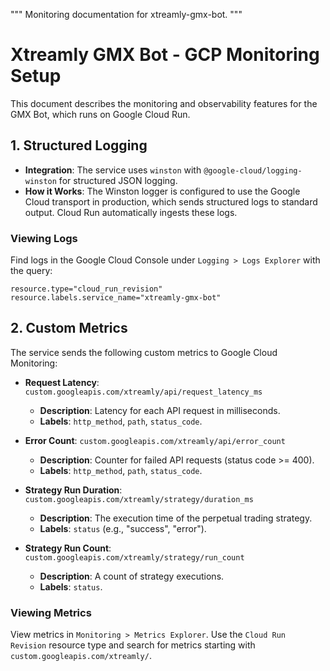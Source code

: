 """
Monitoring documentation for xtreamly-gmx-bot.
"""

# Xtreamly GMX Bot - GCP Monitoring Setup

This document describes the monitoring and observability features for the GMX Bot, which runs on Google Cloud Run.

## 1. Structured Logging

- **Integration**: The service uses `winston` with `@google-cloud/logging-winston` for structured JSON logging.
- **How it Works**: The Winston logger is configured to use the Google Cloud transport in production, which sends structured logs to standard output. Cloud Run automatically ingests these logs.

### Viewing Logs
Find logs in the Google Cloud Console under `Logging > Logs Explorer` with the query:
```
resource.type="cloud_run_revision"
resource.labels.service_name="xtreamly-gmx-bot"
```

## 2. Custom Metrics

The service sends the following custom metrics to Google Cloud Monitoring:

- **Request Latency**: `custom.googleapis.com/xtreamly/api/request_latency_ms`
  - **Description**: Latency for each API request in milliseconds.
  - **Labels**: `http_method`, `path`, `status_code`.

- **Error Count**: `custom.googleapis.com/xtreamly/api/error_count`
  - **Description**: Counter for failed API requests (status code >= 400).
  - **Labels**: `http_method`, `path`, `status_code`.

- **Strategy Run Duration**: `custom.googleapis.com/xtreamly/strategy/duration_ms`
  - **Description**: The execution time of the perpetual trading strategy.
  - **Labels**: `status` (e.g., "success", "error").

- **Strategy Run Count**: `custom.googleapis.com/xtreamly/strategy/run_count`
  - **Description**: A count of strategy executions.
  - **Labels**: `status`.

### Viewing Metrics
View metrics in `Monitoring > Metrics Explorer`. Use the `Cloud Run Revision` resource type and search for metrics starting with `custom.googleapis.com/xtreamly/`.
